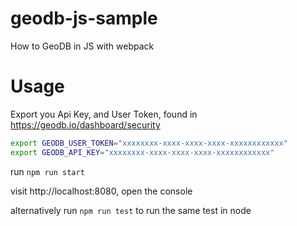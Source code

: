 # geodb-js-sample

How to GeoDB in JS with webpack

# Usage

Export you Api Key, and User Token, found in https://geodb.io/dashboard/security

```sh
export GEODB_USER_TOKEN="xxxxxxxx-xxxx-xxxx-xxxx-xxxxxxxxxxxx"
export GEODB_API_KEY="xxxxxxxx-xxxx-xxxx-xxxx-xxxxxxxxxxxx"
```

run `npm run start`

visit http://localhost:8080, open the console

alternatively run `npm run test` to run the same test in node
